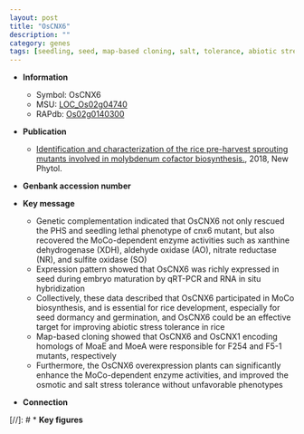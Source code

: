 ```yaml
---
layout: post
title: "OsCNX6"
description: ""
category: genes
tags: [seedling, seed, map-based cloning, salt, tolerance, abiotic stress, salt stress, stress, biotic stress, nitrate, stress tolerance, dormancy]
---
```


* **Information**  
    + Symbol: OsCNX6  
    + MSU: [LOC_Os02g04740](http://rice.plantbiology.msu.edu/cgi-bin/ORF_infopage.cgi?orf=LOC_Os02g04740)  
    + RAPdb: [Os02g0140300](http://rapdb.dna.affrc.go.jp/viewer/gbrowse_details/irgsp1?name=Os02g0140300)  

* **Publication**  
    + [Identification and characterization of the rice pre-harvest sprouting mutants involved in molybdenum cofactor biosynthesis.](http://www.ncbi.nlm.nih.gov/pubmed?term=Identification+and+characterization+of+the+rice+pre-harvest+sprouting+mutants+involved+in+molybdenum+cofactor+biosynthesis.%5BTitle%5D), 2018, New Phytol.

* **Genbank accession number**  

* **Key message**  
    + Genetic complementation indicated that OsCNX6 not only rescued the PHS and seedling lethal phenotype of cnx6 mutant, but also recovered the MoCo-dependent enzyme activities such as xanthine dehydrogenase (XDH), aldehyde oxidase (AO), nitrate reductase (NR), and sulfite oxidase (SO)
    + Expression pattern showed that OsCNX6 was richly expressed in seed during embryo maturation by qRT-PCR and RNA in situ hybridization
    + Collectively, these data described that OsCNX6 participated in MoCo biosynthesis, and is essential for rice development, especially for seed dormancy and germination, and OsCNX6 could be an effective target for improving abiotic stress tolerance in rice
    + Map-based cloning showed that OsCNX6 and OsCNX1 encoding homologs of MoaE and MoeA were responsible for F254 and F5-1 mutants, respectively
    + Furthermore, the OsCNX6 overexpression plants can significantly enhance the MoCo-dependent enzyme activities, and improved the osmotic and salt stress tolerance without unfavorable phenotypes

* **Connection**  

[//]: # * **Key figures**  


